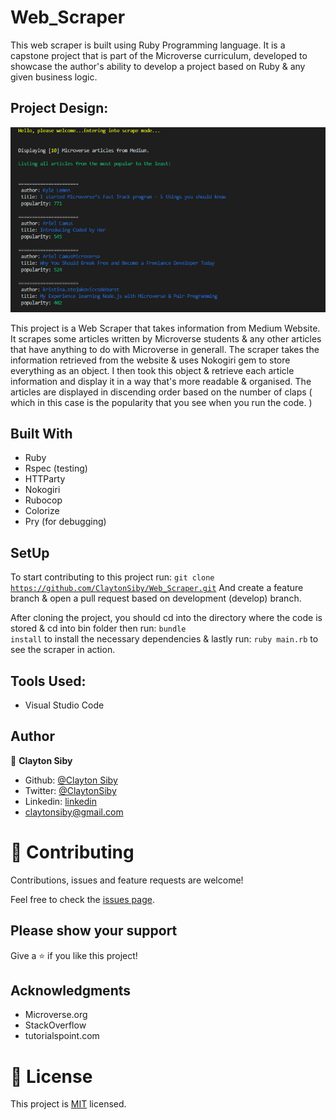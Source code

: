 # Web_Scraper
This web scraper is built using Ruby Programming language. It is a capstone project that is part of the Microverse curriculum, developed to showcase the author's ability to develop a project based on Ruby & any given business logic.

## Project Design:

![screenshot](assets/project_screenshot.PNG)

This project is a Web Scraper that takes information from Medium Website. It scrapes some articles written by Microverse students & any other articles that have anything to do with Microverse in generall. The scraper takes the information retrieved from the website & uses Nokogiri gem to store everything as an object. I then took this object & retrieve each article information and display it in a way that's more readable & organised. The articles are displayed in discending order based on the number of claps ( which in this case is the popularity that you see when you run the code. )

## Built With

- Ruby
- Rspec (testing)
- HTTParty
- Nokogiri
- Rubocop
- Colorize
- Pry (for debugging)

## SetUp
To start contributing to this project run:
  <code>git clone https://github.com/ClaytonSiby/Web_Scraper.git</code>
And create a feature branch & open a pull request based on development (develop) branch.

After cloning the project, you should cd into the directory where the code is stored & cd into bin folder then run: <code>bundle install</code> to install the necessary dependencies & lastly run: <code>ruby main.rb</code> to see the scraper in action.

## Tools Used:

- Visual Studio Code

## Author

👤 **Clayton Siby**

- Github: [@Clayton Siby](https://github.com/ClaytonSiby)
- Twitter: [@ClaytonSiby](https://twitter.com/ClaytonSiby)
- Linkedin: [linkedin](https://www.linkedin.com/in/clayton-siby-48a8a0183/)
- claytonsiby@gmail.com

# 🤝 Contributing

Contributions, issues and feature requests are welcome!

Feel free to check the [issues page](https://github.com/ClaytonSiby/Web_Scraper/issues).

## Please show your support

Give a ⭐️ if you like this project!

## Acknowledgments

- Microverse.org
- StackOverflow
- tutorialspoint.com


# 📝 License

This project is [MIT](https://github.com/ClaytonSiby) licensed.
